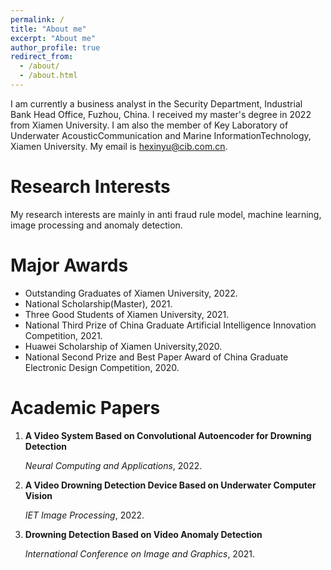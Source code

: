 ```yaml
---
permalink: /
title: "About me"
excerpt: "About me"
author_profile: true
redirect_from: 
  - /about/
  - /about.html
---
```

I am currently a business analyst in the Security Department, Industrial Bank Head Office, Fuzhou, China. I received my  master's degree in 2022 from Xiamen University. I am also the member of Key Laboratory of Underwater AcousticCommunication and Marine InformationTechnology, Xiamen University. My email is hexinyu@cib.com.cn.

Research Interests
======
My research interests are mainly in anti fraud rule model, machine learning, image processing and anomaly detection.

Major Awards
======
* Outstanding Graduates of Xiamen University, 2022.
* National Scholarship(Master), 2021.
* Three Good Students of Xiamen University, 2021.
* National Third Prize of China Graduate Artificial Intelligence Innovation Competition, 2021.
* Huawei Scholarship of Xiamen University,2020.
* National Second Prize and Best Paper Award of China Graduate Electronic Design Competition, 2020.

Academic Papers
======
<ol class="biblist">
<!-- Item: NGDME -->
<li ><p>
<b>A Video System Based on Convolutional Autoencoder for Drowning Detection</b><br>
 
<i>Neural Computing and Applications</i>, 2022.

</li>
<!-- Item: FFT-DFISTA -->
<li ><p>
<b>A Video Drowning Detection Device Based on Underwater Computer Vision</b><br>

<i>IET Image Processing</i>, 2022.
  
</li>
<!-- Item: FFT-DFISTA -->
<li ><p>
<b>Drowning Detection Based on Video Anomaly Detection</b><br>

<i>International Conference on Image and Graphics</i>, 2021.
